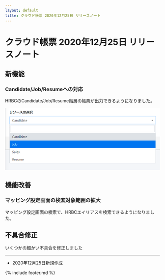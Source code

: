 ```yaml
---
layout: default
title: クラウド帳票 2020年12月25日 リリースノート
---
```


# クラウド帳票 2020年12月25日 リリースノート

## 新機能

### Candidate/Job/Resumeへの対応

HRBCのCandidate/Job/Resume階層の帳票が出力できるようになりました。

![Candidate/Job/Resumeへの対応](images/release20201225_1_1.png)

## 機能改善

### マッピング設定画面の検索対象範囲の拡大

マッピング設定画面の検索で、HRBCエイリアスを検索できるようになりました。

## 不具合修正

いくつかの細かい不具合を修正しました

-----
* 2020年12月25日新規作成

{% include footer.md %}